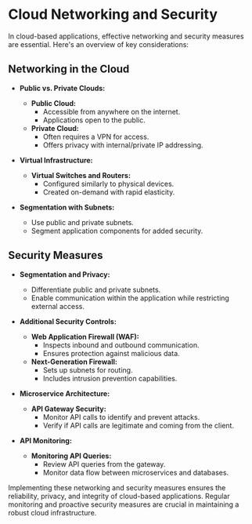 # Cloud Networking and Security

In cloud-based applications, effective networking and security measures are essential. Here's an overview of key considerations:

## Networking in the Cloud

- **Public vs. Private Clouds:**
	- **Public Cloud:**
		- Accessible from anywhere on the internet.
		- Applications open to the public.
	- **Private Cloud:**
		- Often requires a VPN for access.
		- Offers privacy with internal/private IP addressing.

- **Virtual Infrastructure:**
	- **Virtual Switches and Routers:**
		- Configured similarly to physical devices.
		- Created on-demand with rapid elasticity.

- **Segmentation with Subnets:**
	- Use public and private subnets.
	- Segment application components for added security.

## Security Measures

- **Segmentation and Privacy:**
	- Differentiate public and private subnets.
	- Enable communication within the application while restricting external access.

- **Additional Security Controls:**
	- **Web Application Firewall (WAF):**
		- Inspects inbound and outbound communication.
		- Ensures protection against malicious data.
	- **Next-Generation Firewall:**
		- Sets up subnets for routing.
		- Includes intrusion prevention capabilities.

- **Microservice Architecture:**
	- **API Gateway Security:**
		- Monitor API calls to identify and prevent attacks.
		- Verify if API calls are legitimate and coming from the client.

- **API Monitoring:**
	- **Monitoring API Queries:**
		- Review API queries from the gateway.
		- Monitor data flow between microservices and databases.

Implementing these networking and security measures ensures the reliability, privacy, and integrity of cloud-based applications. Regular monitoring and proactive security measures are crucial in maintaining a robust cloud infrastructure.
